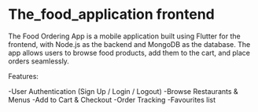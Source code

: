 # The_food_application frontend
The Food Ordering App is a mobile application built using Flutter for the frontend, with Node.js as the backend and MongoDB as the database. The app allows users to browse food products, add them to the cart, and place orders seamlessly.

 Features:

-User Authentication (Sign Up / Login / Logout)
-Browse Restaurants & Menus
-Add to Cart & Checkout
-Order Tracking
-Favourites list
